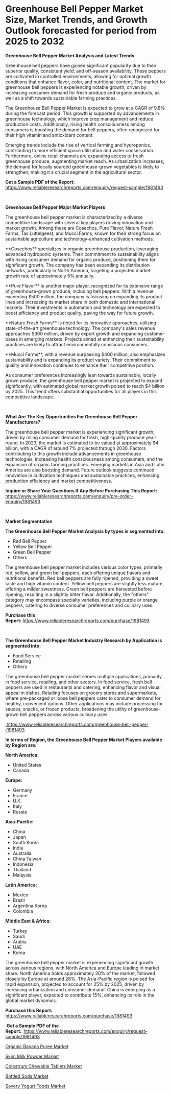 <p><h1>Greenhouse Bell Pepper Market Size, Market Trends, and Growth Outlook forecasted for period from 2025 to 2032</h1></p><p><strong>Greenhouse Bell Pepper Market Analysis and Latest Trends</strong></p>
<p><p>Greenhouse bell peppers have gained significant popularity due to their superior quality, consistent yield, and off-season availability. These peppers are cultivated in controlled environments, allowing for optimal growth conditions that enhance flavor, color, and nutritional content. The market for greenhouse bell peppers is experiencing notable growth, driven by increasing consumer demand for fresh produce and organic products, as well as a shift towards sustainable farming practices.</p><p>The Greenhouse Bell Pepper Market is expected to grow at a CAGR of 9.8% during the forecast period. This growth is supported by advancements in greenhouse technology, which improve crop management and reduce production costs. Additionally, rising health consciousness among consumers is boosting the demand for bell peppers, often recognized for their high vitamin and antioxidant content.</p><p>Emerging trends include the rise of vertical farming and hydroponics, contributing to more efficient space utilization and water conservation. Furthermore, online retail channels are expanding access to fresh greenhouse produce, augmenting market reach. As urbanization increases, the demand for locally sourced greenhouse-grown vegetables is likely to strengthen, making it a crucial segment in the agricultural sector.</p></p>
<p><strong>Get a Sample PDF of the Report:&nbsp;</strong> <a href="https://www.reliableresearchreports.com/enquiry/request-sample/1981493?utm_campaign=117&utm_medium=2&utm_source=Github&utm_content=ia&utm_term=14022025&utm_id=greenhouse-bell-pepper">https://www.reliableresearchreports.com/enquiry/request-sample/1981493</a></p>
<p>&nbsp;</p>
<p><strong>Greenhouse Bell Pepper Major Market Players</strong></p>
<p><p>The greenhouse bell pepper market is characterized by a diverse competitive landscape with several key players driving innovation and market growth. Among these are Cosechos, Pure Flavor, Nature Fresh Farms, Tas Luttelgeest, and Mucci Farms, known for their strong focus on sustainable agriculture and technology-enhanced cultivation methods.</p><p>**Cosechos** specializes in organic greenhouse production, leveraging advanced hydroponic systems. Their commitment to sustainability aligns with rising consumer demand for organic produce, positioning them for significant growth. The company has been expanding its distribution networks, particularly in North America, targeting a projected market growth rate of approximately 5% annually.</p><p>**Pure Flavor** is another major player, recognized for its extensive range of greenhouse-grown produce, including bell peppers. With a revenue exceeding $500 million, the company is focusing on expanding its product lines and increasing its market share in both domestic and international markets. Their investments in automation and technology are expected to boost efficiency and product quality, paving the way for future growth.</p><p>**Nature Fresh Farms** is noted for its innovative approaches, utilizing state-of-the-art greenhouse technology. The company's sales revenue approaches $300 million, driven by export growth and expanding customer bases in emerging markets. Projects aimed at enhancing their sustainability practices are likely to attract environmentally conscious consumers.</p><p>**Mucci Farms**, with a revenue surpassing $400 million, also emphasizes sustainability and is expanding its product variety. Their commitment to quality and innovation continues to enhance their competitive position.</p><p>As consumer preferences increasingly lean towards sustainable, locally grown produce, the greenhouse bell pepper market is projected to expand significantly, with estimated global market growth poised to reach $4 billion by 2025. This trend offers substantial opportunities for all players in this competitive landscape.</p></p>
<p>&nbsp;</p>
<p><strong>What Are The Key Opportunities For Greenhouse Bell Pepper Manufacturers?</strong></p>
<p><p>The greenhouse bell pepper market is experiencing significant growth, driven by rising consumer demand for fresh, high-quality produce year-round. In 2023, the market is estimated to be valued at approximately $4 billion, with a CAGR of around 7% projected through 2030. Factors contributing to this growth include advancements in greenhouse technologies, increasing health consciousness among consumers, and the expansion of organic farming practices. Emerging markets in Asia and Latin America are also boosting demand. Future outlook suggests continued innovation in cultivation techniques and sustainable practices, enhancing production efficiency and market competitiveness.</p></p>
<p><strong>Inquire or Share Your Questions If Any Before Purchasing This Report:</strong> <a href="https://www.reliableresearchreports.com/enquiry/pre-order-enquiry/1981493?utm_campaign=117&utm_medium=2&utm_source=Github&utm_content=ia&utm_term=14022025&utm_id=greenhouse-bell-pepper">https://www.reliableresearchreports.com/enquiry/pre-order-enquiry/1981493</a></p>
<p>&nbsp;</p>
<p><strong>Market Segmentation</strong></p>
<p><strong>The Greenhouse Bell Pepper Market Analysis by types is segmented into:</strong></p>
<p><ul><li>Red Bell Pepper</li><li>Yellow Bell Pepper</li><li>Green Bell Pepper</li><li>Others</li></ul></p>
<p><p>The greenhouse bell pepper market includes various color types, primarily red, yellow, and green bell peppers, each offering unique flavors and nutritional benefits. Red bell peppers are fully ripened, providing a sweet taste and high vitamin content. Yellow bell peppers are slightly less mature, offering a milder sweetness. Green bell peppers are harvested before ripening, resulting in a slightly bitter flavor. Additionally, the "others" category may encompass specialty varieties, including purple or orange peppers, catering to diverse consumer preferences and culinary uses.</p></p>
<p><strong>Purchase this Report:&nbsp;</strong><a href="https://www.reliableresearchreports.com/purchase/1981493?utm_campaign=117&utm_medium=2&utm_source=Github&utm_content=ia&utm_term=14022025&utm_id=greenhouse-bell-pepper">https://www.reliableresearchreports.com/purchase/1981493</a></p>
<p>&nbsp;</p>
<p><strong>The Greenhouse Bell Pepper Market Industry Research by Application is segmented into:</strong></p>
<p><ul><li>Food Service</li><li>Retailing</li><li>Others</li></ul></p>
<p><p>The greenhouse bell pepper market serves multiple applications, primarily in food service, retailing, and other sectors. In food service, fresh bell peppers are used in restaurants and catering, enhancing flavor and visual appeal in dishes. Retailing focuses on grocery stores and supermarkets, where pre-packaged or loose bell peppers cater to consumer demand for healthy, convenient options. Other applications may include processing for sauces, snacks, or frozen products, broadening the utility of greenhouse-grown bell peppers across various culinary uses.</p></p>
<p><a href="https://www.reliableresearchreports.com/greenhouse-bell-pepper-r1981493?utm_campaign=117&utm_medium=2&utm_source=Github&utm_content=ia&utm_term=14022025&utm_id=greenhouse-bell-pepper">&nbsp;https://www.reliableresearchreports.com/greenhouse-bell-pepper-r1981493</a></p>
<p><strong>In terms of Region, the Greenhouse Bell Pepper Market Players available by Region are:</strong></p>
<p>
    <p> <strong> North America: </strong>
        <ul>
            <li>United States</li>
            <li>Canada</li>
        </ul>
        </p> 
    <p> <strong> Europe: </strong>
        <ul>
            <li>Germany</li>
            <li>France</li>
            <li>U.K.</li>
            <li>Italy</li>
            <li>Russia</li>
        </ul>
        </p> 
    <p> <strong> Asia-Pacific: </strong>
        <ul>
            <li>China</li>
            <li>Japan</li>
            <li>South Korea</li>
            <li>India</li>
            <li>Australia</li>
            <li>China Taiwan</li>
            <li>Indonesia</li>
            <li>Thailand</li>
            <li>Malaysia</li>
        </ul>
        </p> 
    <p> <strong> Latin America: </strong>
        <ul>
            <li>Mexico</li>
            <li>Brazil</li>
            <li>Argentina Korea</li>
            <li>Colombia</li>
        </ul>
        </p> 
    <p> <strong> Middle East & Africa: </strong>
        <ul>
            <li>Turkey</li>
            <li>Saudi</li>
            <li>Arabia</li>
            <li>UAE</li>
            <li>Korea</li>
        </ul>
    </p>
    </p>
<p><p>The greenhouse bell pepper market is experiencing significant growth across various regions, with North America and Europe leading in market share. North America holds approximately 30% of the market, followed closely by Europe at around 28%. The Asia-Pacific region is poised for rapid expansion, projected to account for 25% by 2025, driven by increasing urbanization and consumer demand. China is emerging as a significant player, expected to contribute 15%, enhancing its role in the global market dynamics.</p></p>
<p><strong>Purchase this Report: </strong><a href="https://www.reliableresearchreports.com/purchase/1981493?utm_campaign=117&utm_medium=2&utm_source=Github&utm_content=ia&utm_term=14022025&utm_id=greenhouse-bell-pepper">https://www.reliableresearchreports.com/purchase/1981493</a></p>
<p>&nbsp;<strong>Get a Sample PDF of the Report:&nbsp;&nbsp;</strong><a href="https://www.reliableresearchreports.com/enquiry/request-sample/1981493?utm_campaign=117&utm_medium=2&utm_source=Github&utm_content=ia&utm_term=14022025&utm_id=greenhouse-bell-pepper">https://www.reliableresearchreports.com/enquiry/request-sample/1981493</a></p>
<p><strong></strong></p>
<p><p><a href="https://github.com/alasmyayock/Market-Research-Report-List-1/blob/main/organic-banana-puree-market.md?utm_campaign=117&utm_medium=2&utm_source=Github&utm_content=ia&utm_term=14022025&utm_id=greenhouse-bell-pepper">Organic Banana Puree Market</a></p><p><a href="https://github.com/memorirummy/Market-Research-Report-List-1/blob/main/skim-milk-powder-market.md?utm_campaign=117&utm_medium=2&utm_source=Github&utm_content=ia&utm_term=14022025&utm_id=greenhouse-bell-pepper">Skim Milk Powder Market</a></p><p><a href="https://github.com/eusoffyhanty/Market-Research-Report-List-1/blob/main/colostrum-chewable-tablets-market.md?utm_campaign=117&utm_medium=2&utm_source=Github&utm_content=ia&utm_term=14022025&utm_id=greenhouse-bell-pepper">Colostrum Chewable Tablets Market</a></p><p><a href="https://github.com/aksayvoogdt/Market-Research-Report-List-1/blob/main/bottled-soda-market.md?utm_campaign=117&utm_medium=2&utm_source=Github&utm_content=ia&utm_term=14022025&utm_id=greenhouse-bell-pepper">Bottled Soda Market</a></p><p><a href="https://github.com/phumlaaijem/Market-Research-Report-List-1/blob/main/savory-yogurt-foods-market.md?utm_campaign=117&utm_medium=2&utm_source=Github&utm_content=ia&utm_term=14022025&utm_id=greenhouse-bell-pepper">Savory Yogurt Foods Market</a></p></p>